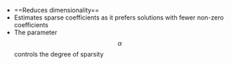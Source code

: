 - ==Reduces dimensionality==
- Estimates sparse coefficients as it prefers solutions with fewer non-zero coefficients
- The parameter $$\alpha$$ controls the degree of sparsity
